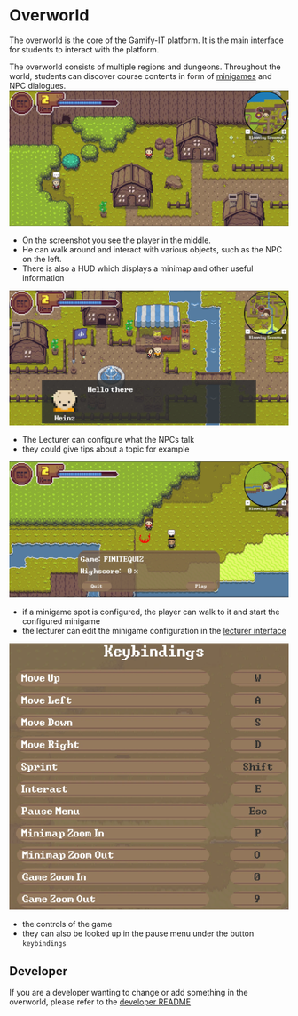 # Overworld

The overworld is the core of the Gamify-IT platform.
It is the main interface for students to interact with the platform.

The overworld consists of multiple regions and dungeons.
Throughout the world, students can discover course contents in form of [minigames](../README.md) and NPC dialogues.
![overworld](../../images/overworld.webp)

- On the screenshot you see the player in the middle.
- He can walk around and interact with various objects, such as the NPC on the left.
- There is also a HUD which displays a minimap and other useful information

![npc dialogue](../../images/npc-dialogue.webp)

- The Lecturer can configure what the NPCs talk
- they could give tips about a topic for example

![minigame](../../images/minigame-spot.webp)

- if a minigame spot is configured, the player can walk to it and start the configured minigame
- the lecturer can edit the minigame configuration in the [lecturer interface](../lecturer-interface/README.md)

![keybindings](../../images/keybindings.webp)

- the controls of the game
- they can also be looked up in the pause menu under the button `keybindings`

## Developer

If you are a developer wanting to change or add something in the overworld, please refer to the [developer README](../../dev-manuals/services/overworld/README.md)

